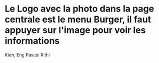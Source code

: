 # Le Logo avec la photo dans la page centrale est le menu Burger, il faut appuyer sur l'image pour voir les informations

Kien, Eng Pascal Rithi
